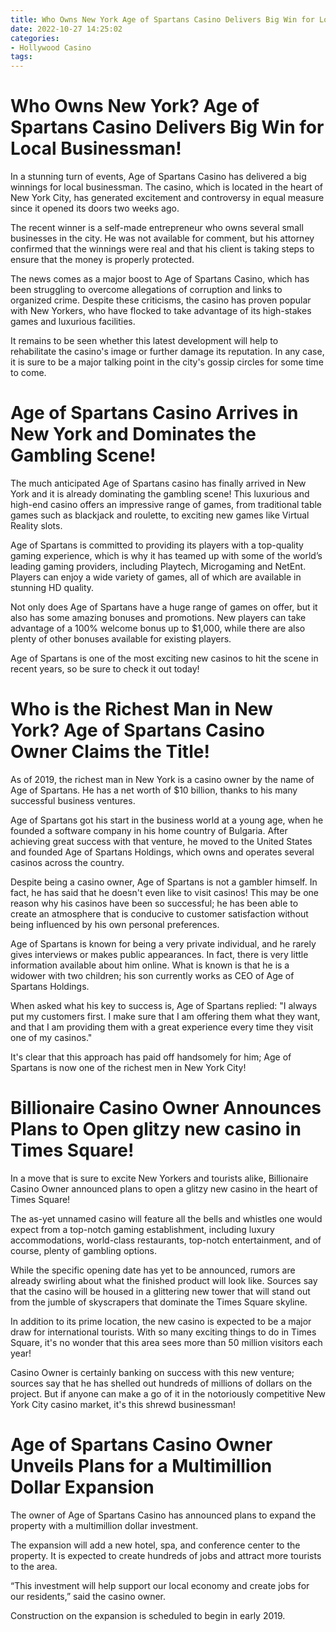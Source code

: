 ```yaml
---
title: Who Owns New York Age of Spartans Casino Delivers Big Win for Local Businessman!
date: 2022-10-27 14:25:02
categories:
- Hollywood Casino
tags:
---
```



#  Who Owns New York? Age of Spartans Casino Delivers Big Win for Local Businessman!

In a stunning turn of events, Age of Spartans Casino has delivered a big winnings for local businessman. The casino, which is located in the heart of New York City, has generated excitement and controversy in equal measure since it opened its doors two weeks ago.

The recent winner is a self-made entrepreneur who owns several small businesses in the city. He was not available for comment, but his attorney confirmed that the winnings were real and that his client is taking steps to ensure that the money is properly protected.

The news comes as a major boost to Age of Spartans Casino, which has been struggling to overcome allegations of corruption and links to organized crime. Despite these criticisms, the casino has proven popular with New Yorkers, who have flocked to take advantage of its high-stakes games and luxurious facilities.

It remains to be seen whether this latest development will help to rehabilitate the casino's image or further damage its reputation. In any case, it is sure to be a major talking point in the city's gossip circles for some time to come.

#  Age of Spartans Casino Arrives in New York and Dominates the Gambling Scene!

The much anticipated Age of Spartans casino has finally arrived in New York and it is already dominating the gambling scene! This luxurious and high-end casino offers an impressive range of games, from traditional table games such as blackjack and roulette, to exciting new games like Virtual Reality slots.

Age of Spartans is committed to providing its players with a top-quality gaming experience, which is why it has teamed up with some of the world’s leading gaming providers, including Playtech, Microgaming and NetEnt. Players can enjoy a wide variety of games, all of which are available in stunning HD quality.

Not only does Age of Spartans have a huge range of games on offer, but it also has some amazing bonuses and promotions. New players can take advantage of a 100% welcome bonus up to $1,000, while there are also plenty of other bonuses available for existing players.

Age of Spartans is one of the most exciting new casinos to hit the scene in recent years, so be sure to check it out today!

#  Who is the Richest Man in New York? Age of Spartans Casino Owner Claims the Title!

As of 2019, the richest man in New York is a casino owner by the name of Age of Spartans. He has a net worth of $10 billion, thanks to his many successful business ventures.

Age of Spartans got his start in the business world at a young age, when he founded a software company in his home country of Bulgaria. After achieving great success with that venture, he moved to the United States and founded Age of Spartans Holdings, which owns and operates several casinos across the country.

Despite being a casino owner, Age of Spartans is not a gambler himself. In fact, he has said that he doesn't even like to visit casinos! This may be one reason why his casinos have been so successful; he has been able to create an atmosphere that is conducive to customer satisfaction without being influenced by his own personal preferences.

Age of Spartans is known for being a very private individual, and he rarely gives interviews or makes public appearances. In fact, there is very little information available about him online. What is known is that he is a widower with two children; his son currently works as CEO of Age of Spartans Holdings.

When asked what his key to success is, Age of Spartans replied: "I always put my customers first. I make sure that I am offering them what they want, and that I am providing them with a great experience every time they visit one of my casinos."

It's clear that this approach has paid off handsomely for him; Age of Spartans is now one of the richest men in New York City!

#  Billionaire Casino Owner Announces Plans to Open glitzy new casino in Times Square!

In a move that is sure to excite New Yorkers and tourists alike, Billionaire Casino Owner announced plans to open a glitzy new casino in the heart of Times Square!

The as-yet unnamed casino will feature all the bells and whistles one would expect from a top-notch gaming establishment, including luxury accommodations, world-class restaurants, top-notch entertainment, and of course, plenty of gambling options.

While the specific opening date has yet to be announced, rumors are already swirling about what the finished product will look like. Sources say that the casino will be housed in a glittering new tower that will stand out from the jumble of skyscrapers that dominate the Times Square skyline.

In addition to its prime location, the new casino is expected to be a major draw for international tourists. With so many exciting things to do in Times Square, it's no wonder that this area sees more than 50 million visitors each year!

Casino Owner is certainly banking on success with this new venture; sources say that he has shelled out hundreds of millions of dollars on the project. But if anyone can make a go of it in the notoriously competitive New York City casino market, it's this shrewd businessman!

#  Age of Spartans Casino Owner Unveils Plans for a Multimillion Dollar Expansion

The owner of Age of Spartans Casino has announced plans to expand the property with a multimillion dollar investment.

The expansion will add a new hotel, spa, and conference center to the property. It is expected to create hundreds of jobs and attract more tourists to the area.

“This investment will help support our local economy and create jobs for our residents,” said the casino owner.

Construction on the expansion is scheduled to begin in early 2019.